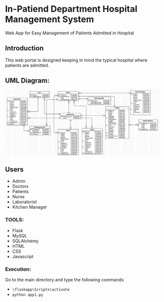 # In-Patiend Department Hospital Management System
Web App for Easy Management of Patients Admitted in Hospital

## Introduction
This web portal is designed keeping in mind the typical hospital where patients are admitted.


## UML Diagram:
![alt text](https://github.com/Aliasad9/IPD-hospital-system/blob/master/img/UML%20diagram.JPG?raw=true)

## Users
- Admin
- Doctors 
- Patients
- Nurse
- Laboratorist
- Kitchen Manager

### TOOLS:
- Flask
- MySQL
- SQLAlchemy
- HTML
- CSS
- Javascript


### Execution:
Go to the main directory and type the following commands 
* `\flaskapp\Scripts\activate`
* `python app1.py`

